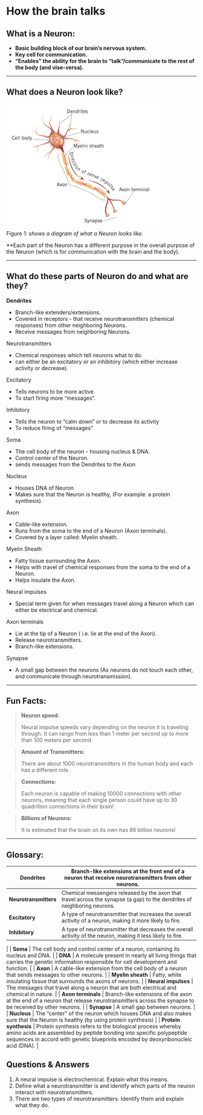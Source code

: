 # How the brain talks

## **What is a Neuron:**

- **Basic building block of our brain’s nervous system.**
- **Key cell for communication.**
- **“Enables” the ability for the brain to “talk”/communicate to the rest of the body (and vise-versa).**

 

---

## What does a Neuron look like?

![Figure 1: *shows a diagram of what a Neuron looks like.*](Subject-Notes/Science/Psychology/How%20the%20brain%20talks/Untitled.png)

Figure 1: *shows a diagram of what a Neuron looks like.*

**Each part of the Neuron has a different purpose in the overall purpose of the Neuron (which is for communication with the brain and the body).

---

## What do these parts of Neuron do and what are they?

**Dendrites**

- Branch-like extenders/extensions.
- Covered in receptors - that receive neurotransmitters (chemical responses) from other neighboring Neurons.
- Receive messages from neighboring Neurons.

Neurotransmitters

- Chemical responses which tell neurons what to do.
- can either be  an excitatory or an inhibitory (which either increase activity or decrease).

Excitatory

- Tells neurons to be more active.
- To start firing more “messages”.

Inhibitory

- Tells the neuron to “calm down” or to decrease  its activity
- To reduce firing of “messages”

Soma

- The cell body of the neuron - housing nucleus & DNA.
- Control center of the Neuron.
- sends messages from the Dendrites to the Axon

Nucleus

- Houses DNA of Neuron
- Makes sure that the Neuron is healthy, (For example: a protein synthesis).

Axon

- Cable-like extension.
- Runs from the soma to the end of a Neuron (Axon terminals).
- Covered by a layer called: Myelin sheath.

Myelin Sheath

- Fatty tissue surrounding the Axon.
- Helps with travel of chemical responses from the soma to the end of a Neuron.
- Helps insulate the Axon.

Neural impulses

- Special term given for when messages travel along a Neuron which can either be electrical and chemical.

Axon terminals

- Lie at the tip of a Neuron ( i.e. lie at the end of the Axon).
- Release neurotransmitters.
- Branch-like extensions.

Synapse

- A small gap between the neurons (As neurons do not touch each other, and communicate through neurotransmission).

---

## Fun Facts:

> **Neuron speed:**
> 
> 
> Neural impulse speeds vary depending on the
> neuron it is traveling through. It can range from
> less than 1 meter per second up to more than
> 100 meters per second.
> 

> **Amount of Transmitters:**
> 
> 
> There are about 1000
> neurotransmitters in the human body and each
> has a different role.
> 

> **Connections:**
> 
> 
> Each neuron is capable of making 10000 connections with
> other neurons, meaning that each single person could have
> up to 30 quadrillion connections in their brain!
> 

> **Billions of Neurons:**
> 
> 
> It is estimated that
> the brain on its own has 86 billion neurons!
> 

---

## Glossary:

| **Dendrites**  | Branch-like extensions at the front end of a neuron that receive neurotransmitters from other neurons. |
| --- | --- |
| **Neurotransmitters** | Chemical messengers released by the axon that travel across the synapse (a gap) to the dendrites of neighboring neurons. |
| **Excitatory**  | A type of neurotransmitter that increases the overall activity of a neuron, making it more likely to fire. |
| **Inhibitory**  | A type of neurotransmitter that decreases the overall activity of the neuron, making it less likely to fire.
 |
| **Soma** | The cell body and control center of a neuron, containing its nucleus and DNA. |
| **DNA** | A molecule present in nearly all living things that carries the genetic information responsible for cell development and function. |
| **Axon** | A cable-like extension from the cell body of a neuron that sends messages to other neurons. |
| **Myelin sheath** | Fatty, white insulating tissue that surrounds the axons of neurons. |
| **Neural impulses** | The messages that travel along a neuron that are both electrical and chemical in nature.
 |
| **Axon terminals**  | Branch-like extensions of the axon at the end of a neuron that release neurotransmitters across the synapse to be received by other neurons. |
| **Synapse**  | A small gap between neurons. |
| **Nucleus** | The “center” of the neuron which houses DNA and also makes sure that the Neuron is healthy (by using protein synthesis) |
| **Protein synthesis** | Protein synthesis refers to the biological process whereby amino acids are assembled by peptide bonding into specific polypeptide sequences in accord with genetic blueprints encoded by deoxyribonucleic acid (DNA). |

## Questions & Answers

1.  A neural impulse is electrochemical. Explain what this means.
2. Define what a neurotransmitter is and identify which parts of the neuron interact with neurotransmitters.
3. There are two types of neurotransmitters. Identify them and explain what they do.
